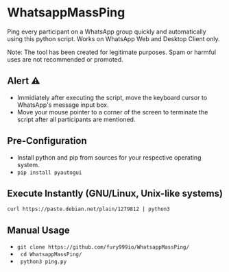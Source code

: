 # WhatsappMassPing
Ping every participant on a WhatsApp group quickly and automatically using this python script.
Works on WhatsApp Web and Desktop Client only.

Note: The tool has been created for legitimate purposes. Spam or harmful uses are not recommended or promoted. 
## Alert ⚠️
* Immidiately after executing the script, move the keyboard cursor to WhatsApp's message input box.
* Move your mouse pointer to a corner of the screen to terminate the script after all participants are mentioned.
## Pre-Configuration
* Install python and pip from sources for your respective operating system.
* ```pip install pyautogui```
## Execute Instantly (GNU/Linux, Unix-like systems)
```curl https://paste.debian.net/plain/1279812 | python3```
## Manual Usage
* ```git clone https://github.com/fury999io/WhatsappMassPing/```
* ``` cd WhatsappMassPing/``` 
* ``` python3 ping.py```
